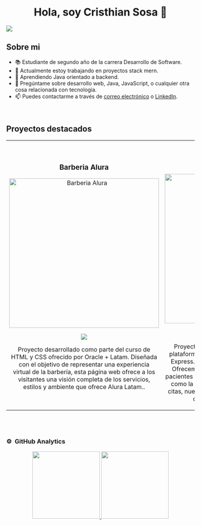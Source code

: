<div align="center">
<h1 align="center">Hola, soy Cristhian Sosa 👋</h1>
</div>
<img src="https://i.imgur.com/CINj4Xj.jpeg">



## Sobre mi

- 📚 Estudiante de segundo año de la carrera Desarrollo de Software.
- 🔭 Actualmente estoy trabajando en proyectos stack mern.
- 🌱 Aprendiendo Java orientado a backend.
- 💬 Pregúntame sobre desarrollo web, Java, JavaScript, o cualquier otra cosa relacionada con tecnología.
- 📫 Puedes contactarme a través de [correo electrónico](mailto:cristhiansosazurita@gmail.com) o [LinkedIn](https://www.linkedin.com/in/cristhian-rodrigo-sosa-zurita/).
<br>

## Proyectos destacados
<table>
<tr>
<td width="50%">
<h3 align="center">Barberia Alura</h3>
<div align="center">
<a href="https://barberiaalura-latam.netlify.app" target="_blank"><img src="https://i.imgur.com/4P5gYZO.png" width="400" alt="Barberia Alura"></a>
<p>
<a href="https://github.com/CristhianSZ/Barberia-Alura-Curso-Oracle" target="_blank">
<img src="https://img.shields.io/badge/CÓDIGO-ff9?style=for-the-badge&logo=github&logoColor=black">
</a>

</p>
<p>Proyecto desarrollado como parte del curso de HTML y CSS ofrecido por Oracle + Latam. Diseñada con el objetivo de representar una experiencia virtual de la barbería, esta página web ofrece a los visitantes una visión completa de los servicios, estilos y ambiente que ofrece Alura Latam..</p>
</div>
                                                                                      
</td>

<td width="50%">
               <br>
<h3 align="center">Medical Rolling</h3>
<div align="center">                                       
<a href="https://frontend-medical-rolling.vercel.app/" target="_blank"><img src="https://i.imgur.com/4tqhG4T.png" width="400" alt="Medical Rolling"></a>
<br>
<p>
<a href="https://github.com/CristhianSZ/Frontend-Medical_Rolling" target="_blank">
<img src="https://img.shields.io/badge/C%C3%93DIGO%20FRONTEND-80ffaa?style=for-the-badge&logo=github&logoColor=black">
</a>
<a href="https://github.com/CristhianSZ/Backend-Medical_Rolling" target="_blank">
<img src="https://img.shields.io/badge/C%C3%93DIGO%20BACKEND-80ffaa?style=for-the-badge&logo=github&logoColor=black">
</a>
</p>

</p>Proyecto colaborativo que ha desarrollado una plataforma médica con el stack MERN (MongoDB, Express.js, React.js y Node.js), alojada en Vercel. Ofrecemos una experiencia fluida y segura para pacientes y profesionales de la salud. Con funciones como la gestión de perfiles y la programación de citas, nuestro objetivo es mejorar la accesibilidad y calidad de los servicios médicos.</p>
</div>                                                             
</table>                                                                                 
</div>
<br>
                                                                                     
</td>  
</table>                                                                                 
</div>
<br>

### ⚙️ &nbsp;GitHub Analytics

<p align="center">
<a href="https://github.com/ArisGuimera">
  <img height="180em" src="https://github-readme-stats-eight-theta.vercel.app/api?username=ArisGuimera&show_icons=true&theme=algolia&include_all_commits=true&count_private=true"/>
  <img height="180em" src="https://github-readme-stats-eight-theta.vercel.app/api/top-langs/?username=ArisGuimera&layout=compact&langs_count=8&theme=algolia"/>
</a>
</p>
